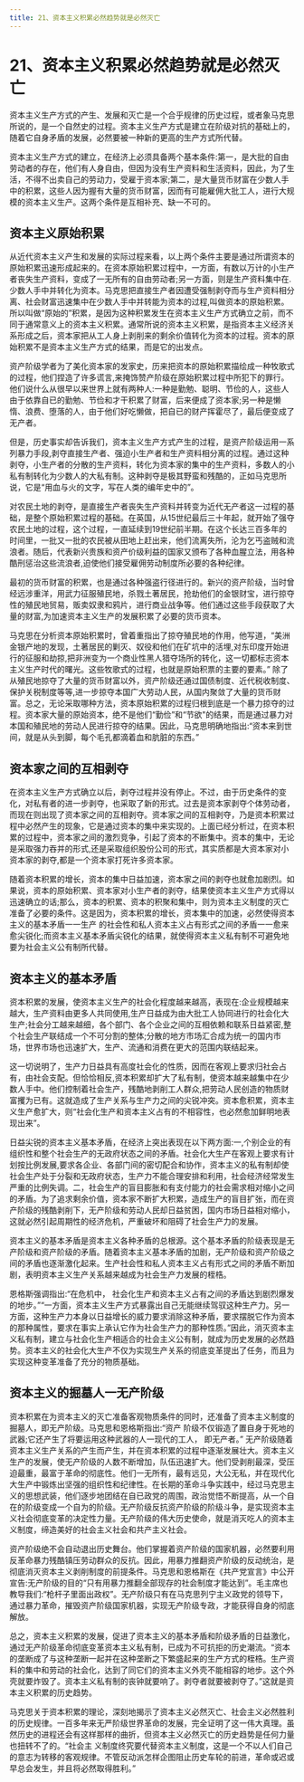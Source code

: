 ```yaml
---
title: 21、资本主义积累必然趋势就是必然灭亡
---
```

# 21、资本主义积累必然趋势就是必然灭亡

资本主义生产方式的产生、发展和灭亡是一个合乎规律的历史过程，或者象马克思所说的，是一个自然史的过程。资本主义生产方式是建立在阶级对抗的基础上的，随着它自身矛盾的发展，必然要被一种新的更高的生产方式所代替。

资本主义生产方式的建立，在经济上必须具备两个基本条件:第一，是大批的自由劳动者的存在，他们有人身自由，但因为没有生产资料和生活资料，因此，为了生活，不得不出卖自己的劳动力，受雇于资本家;第二，是大量货币财富在少数人手中的积累，这些人因为握有大量的货币财富，因而有可能雇佣大批工人，进行大规模的资本主义生产。这两个条件是互相补充、缺一不可的。

## 资本主义原始积累

从近代资本主义产生和发展的实际过程来看，以上两个条件主要是通过所谓资本的原始积累迅速形成起来的。在资本原始积累过程中，一方面，有数以万计的小生产者丧失生产资料，变成了一无所有的自由劳动者;另一方面，则是生产资料集中在.少数人手中并转化为资本。马克思把直接生产者因遭受强制剥夺而与生产资料相分离、社会财富迅速集中在少数人手中并转能为资本的过程,叫做资本的原始积累。所以叫做“原始的”积累，是因为这种积累发生在资本主义生产方式确立之前，而不同于通常意义上的资本主义积累。通常所说的资本主义积累，是指资本主义经济关系形成之后，资本家把从工人身上剥削来的剩余价值转化为资本的过程。资本的原始积累不是资本主义生产方式的结果，而是它的出发点。

资产阶级学者为了美化资本家的发家史，历来把资本的原始积累描绘成一种牧歌式的过程，他们捏造了许多谎言,来掩饰赞产阶级在原始积累过程中所犯下的罪行。他们说什么从很早以来世界上就有两种人:一种是勤勉、聪明、节俭的人，这些人由于依靠自已的勤勉、节俭和才干积累了财富，后来便成了资本家;另一种是懒惰、浪费、堕落的人，由于他们好吃懒做，把自已的财产挥霍尽了，最后便变成了无产者。

但是，历史事实却告诉我们，资本主义生产方式产生的过程，是资产阶级运用一系列暴力手段,剥夺直接生产者、强迫小生产者和生产资料相分离的过程。通过这种剥夺，小生产者的分散的生产资料，转化为资本家的集中的生产资料，多数人的小私有制转化为少数人的大私有制。这种剥夺是极其野蛮和残酷的，正如马克思所说，它是“用血与火的文字，写在人类的编年史中的”。

对农民土地的剥夺，是直接生产者丧失生产资料并转变为近代无产者这一过程的基础，是整个原始积累过程的基础。在英国，从15世纪最后三十年起，就开始了强夺农民土地的过程，这个过程，一直延续到19世纪前半期。在这个长达三百多年的时间里，一批又一批的农民被从田地上赶出来，他们流离失所，沦为乞丐盗贼和流浪者。随后，代表新兴贵族和资产价级利益的国家又颁布了各种血腥立法，用各种酷刑惩治这些流浪者,迫使他们接受雇佣劳动制度所必要的各种纪律。

最初的货币财富的积累，也是通过各种强盗行径进行的。新兴的资产阶级，当时曾经远涉重洋，用武力征服殖民地，杀戮土著居民，抢劫他们的金银财宝，进行掠夺性的殖民地贸易，贩卖奴隶和鸦片，进行商业战争等。他们通过这些手段获取了大量的财富,为加速资本主义生产的发展积累了必要的货币资本。

马克思在分析资本原始积累时，曾着重指出了掠夺殖民地的作用，他写道，“美洲金银产地的发现，土著居民的剿灭、奴役和他们在矿坑中的活埋,对东印度开始进行的征服和劫掠,把非洲变为一个商业性黑人猎夺场所的转化，这一切都标志资本主义生产时代的曙光。这些牧歌式的过程，也就是原始积票的主要的要素。”
除了从殖民地掠夺了大量的货币财富以外，资产阶级还通过国债制度、近代税收制度、保护关税制度等等,进一步掠夺本国广大劳动人民，从国内聚敛了大量的货币财富。总之，无论采取哪种方法，资本原始积累的过程归根到底是一个暴力掠夺的过程。资本家大量的原始资本，绝不是他们“勤俭”和“节欲"的结果，而是通过暴力对本国和殖民地的劳动人民进行掠夺的结果。因此，马克思明确地指出:“资本来到世间，就是从头到脚，每个毛孔都滴着血和肮脏的东西。”

## 资本家之间的互相剥夺

在资本主义生产方式确立以后，剥夺过程并没有停止。不过，由于历史条件的变化，对私有者的进一步剥夺，也采取了新的形式。过去是资本家剥夺个体劳动者，而现在则出现了资本家之间的互相剥夺。资本家之间的互相剥夺，乃是资本积累过程中必然产生的现象，它是通过资本的集中来实现的。上面已经分析过，在资本积累的过程中，资本家之间的激烈竞争，引起了资本的不断集中。资本的集中，无论是采取强力吞并的形式,还是采取组织股份公司的形式，其实质都是大资本家对小资本家的剥夺,都是一个资本家打死许多资本家。

随着资本积累的增长，资本的集中日益加速，资本家之间的剥夺也就愈加剧烈。如果说，资本的原始积累、资本家对小生产者的剥夺，结果使资本主义生产方式得以迅速确立的话;那么，资本的积累、资本的积聚和集中，则为资本主义制度的灭亡准备了必要的条件。这是因为，资本积累的增长，资本集中的加速，必然使得资本主义的基本矛盾一一生产 的社会性和私人资本主义占有形式之间的矛盾一一愈来愈尖锐化;而资本主义基本矛盾尖锐化的结果，就使得资本主义私有制不可避免地要为社会主义公有制所代替。

## 资本主义的基本矛盾

资本积累的发展，使资本主义生产的社会化程度越来越高，表现在:企业规模越来越大，生产资料由更多人共同使用,生产日益成为由大批工人协同进行的社会化大生产;社会分工越来越细，各个部门、各个企业之间的互相依赖和联系日益紧密,整个社会生产联结成一个不可分割的整体;分散的地方市场汇合成为统一的国内市场，世界市场也迅速扩大，生产、流通和消费在更大的范围内联结起来。

这一切说明了，生产力日益具有高度社会化的性质，因而在客观上要求归社会占有，由社会支配。但恰恰相反,资本积累却扩大了私有制，使资本越来越集中在少数人手中。他们控制着社会生产，残酷地剥削工人群众,把劳动人民创造的物质财富攫为已有。这就造成了生产关系与生产力之间的尖锐冲突。资本愈积累，资本主义生产愈扩大，则“社会化生产和资本主义占有的不相容性，也必然愈加鲜明地表现出来”。

日益尖锐的资本主义基本矛盾，在经济上突出表现在以下两方面:一,个别企业的有组织性和整个社会生产的无政府状态之间的矛盾。社会化大生产在客观上要求有计划按比例发展,要求各企业、各部门间的密切配合和协作，资本主义的私有制却使社会生产处于分裂和无政府状态，生产力不能合理安排和利用，社会经济经常发生严重的比例失调。二，社会生产的盲目膨胀和有支付能力的社会需求相对缩小之间的矛盾。为了追求剩余价值，资本家不断扩大积累，造成生产的盲目扩张，而在资产阶级的残酷剥削下，无产阶级和劳动人民却日益贫困，国内市场日益相对缩小，这就必然引起周期性的经济危机，严重破坏和阻碍了社会生产力的发展。

资本主义的基本矛盾是资本主义各种矛盾的总根源。这个基本矛盾的阶级表现是无产阶级和资产阶级的矛盾。随着资本主义基本矛盾的加剧，无产阶级和资产阶级之间的矛盾也逐渐激化起来。生产社会性和私人资本主义占有形式之间的矛盾不断加剧，表明资本主义生产关系越来越成为社会生产力发展的桎梏。

恩格斯强调指出:“在危机中， 社会化生产和资本主义占有之间的矛盾达到剧烈爆发的地步。”“一方面，资本主义生产方式暴露出自己无能继续驾驭这种生产力。另一方面，这种生产力本身以日益增长的威力要求消除这种矛盾，要求摆脱它作为资本的那种属性，要求在事实上承认它作为社会生产力的那种性质。”因此，消灭资本主义私有制，建立与社会化生产相适合的社会主义公有制，就成为历史发展的必然趋势。资本主义的社会化大生产不仅为实现生产关系的彻底变革提出了任务，而且为实现这种变革准备了充分的物质基础。

## 资本主义的掘墓人一无产阶级

资本积累在为资本主义的灭亡准备客观物质条件的同时，还准备了资本主义制度的掘墓人，即无产阶级。马克思和恩格斯指出:“资产 阶级不仅锻造了置自身于死地的武器;它还产生了将要运用这种武器的人一现代的工人， 即无产者。”
无产阶级随着资本主义生产关系的产生而产生，并在资本积累的过程中逐渐发展壮大。资本主义生产的发展，使无产阶级的人数不断增加，队伍迅速扩大。他们受剥削最深，受压迫最重，最富于革命的彻底性。他们一无所有，最有远见，大公无私，并在现代化大生产中锻炼出坚强的组织性和纪律性。在长期的革命斗争实践中，经过马克思主义的思想武装，他们逐步地团结在自已政党的周围，政治觉悟不断提高，从一个自在的阶级变成一个自为的阶级。无产阶级反抗资产阶级的阶级斗争，是实现资本主义社会彻底变革的决定性力量。无产阶级的伟大历史使命，就是消灭吃人的资本主义制度，缔造美好的社会主义社会和共产主义社会。

资产阶级绝不会自动退出历史舞台。他们掌握着资产阶级的国家机器，必然要利用反革命暴力残酷镇压劳动群众的反抗。因此，用暴力推翻资产阶级的反动统治，是彻底消灭资本主义剥削制度的前提条件。马克思和恩格斯在《共产党宣言》中公开宣告:无产阶级的目的“只有用暴力推翻全部现存的社会制度才能达到”。毛主席也教导我们:“枪杆子里面出政权”。无产阶级只有在马克思列宁主义政党的领导下，通过暴力革命，摧毁资产阶级国家机器，实现无产阶级专政，才能获得自身的彻底解放。

总之，资本主义积累的发展，促进了资本主义的基本矛盾和阶级矛盾的日益激化，通过无产阶级革命彻底变革资本主义私有制，已成为不可抗拒的历史潮流。“资本的垄断成了与这种垄断一起并在这种垄断之下繁盛起来的生产方式的桎梏。生产资料的集中和劳动的社会化，达到了同它们的资本主义外壳不能相容的地步。这个外壳就要炸毁了。资本主义私有制的丧钟就要响了。剥夺者就要被剥夺了。”这就是资本主义积累的历史趋势。

马克思关于资本积累的理论，深刻地揭示了资本主义必然灭亡、社会主义必然胜利的历史规律。一百多年来无严阶级世界革命的发展，完全证明了这一伟大真理。虽然历史的进程还会有这样那样的曲折，但资本主义必然灭亡的历史趋势是任何力量也扭转不了的。“社会主 义制度终究要代替资本主义制度，这是一个不以人们自己的意志为转移的客观规律。不管反动派怎样企图阻止历史车轮的前进，革命或迟或早总会发生，并且将必然取得胜利。”